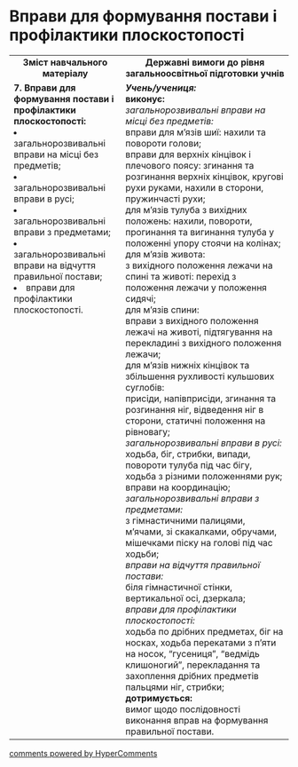 <div id="hypercomments_widget" class="js-hypercomments-widget invisible"></div>

# Вправи для формування постави і профілактики плоскостопості

<table>
  <tr>
    <td width="40%" align="center"><b>Зміст навчального матеріалу</b></td>
    <td width="60%" align="center"><b>Державні вимоги до рівня загальноосвітньої підготовки учнів</b></td>
  </tr>
  <tr>
<td width="40%" style="vertical-align:top !important;">
<b>7.	Вправи для формування постави і профілактики плоскостопості:</b><br>
<li>загальнорозвивальні вправи на місці без предметів;</li>
<li>загальнорозвивальні вправи в русі;</li>
<li>загальнорозвивальні вправи з предметами;</li>
<li>загальнорозвивальні вправи на відчуття правильної постави;</li>
<li>вправи для профілактики плоскостопості.</li>
</td> 
<td width="60%" style="vertical-align:top !important;">
<i><b>Учень/учениця:</b></i><br>
<b>виконує:</b><br>
<i>загальнорозвивальні вправи на місці без предметів:</i><br>
вправи для м’язів шиї: нахили та повороти голови; <br>
вправи для верхніх кінцівок і плечового поясу: згинання та розгинання верхніх кінцівок, кругові рухи руками, нахили в сторони, пружинчасті рухи;<br>
для м’язів тулуба з вихідних положень: нахили, повороти, прогинання та вигинання тулуба у положенні упору стоячи на колінах;<br>
для м’язів живота:<br>
 з вихідного положення лежачи на спині та животі: перехід з положення лежачи у положення сидячі;<br>
для м’язів спини: <br>
вправи з вихідного положення лежачі на животі, підтягування на перекладині з вихідного положення лежачи;<br>
для м’язів нижніх кінцівок та збільшення рухливості кульшових суглобів: <br>
присіди, напівприсіди, згинання та розгинання ніг, відведення ніг в сторони, статичні положення на рівновагу;<br>
<i>загальнорозвивальні вправи в русі:</i> ходьба, біг, стрибки, випади, повороти тулуба під час бігу, ходьба з різними положеннями рук; вправи на координацію; <br>
<i>загальнорозвивальні вправи з предметами:</i><br>
з гімнастичними палицями, м’ячами, зі скакалками, обручами, мішечками піску на голові під час ходьби;<br>
<i>вправи на відчуття правильної постави:</i><br>
біля гімнастичної стінки, вертикальної осі,  дзеркала;<br>
<i>вправи для профілактики плоскостопості:</i><br>
ходьба по дрібних предметах, біг на носках, ходьба перекатами з п’яти на носок, “гусениця”, “ведмідь клишоногий”, перекладання та захоплення дрібних предметів пальцями ніг, стрибки;<br>
<b>дотримується:</b><br>
вимог щодо послідовності виконання вправ на формування правильної постави.
	</td>
  </tr>
</table>

<div class="js-hypercomments-container">
<a href="http://hypercomments.com" class="hc-link" title="comments widget">comments powered by HyperComments</a>
</div>